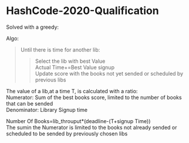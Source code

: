 # HashCode-2020-Qualification
Solved with a greedy:

Algo:

>Until there is time for another lib: <br/>
>> Select the lib with best Value <br/>
      Actual Time+=Best Value signup <br/>
      Update score with the books not yet sended or scheduled by previous libs <br/>
      
The value of a lib,at a time T, is calculated with a  ratio: <br/>
Numerator: Sum of the best books score, limited to the number of books that can be sended <br/>
Denominator: Library Signup time <br/>

Number Of Books=lib_throuput*(deadline-(T+signup Time))<br/>
The sumin the Numerator is limited to the books not already sended or scheduled to be sended by previously chosen libs<br/>
